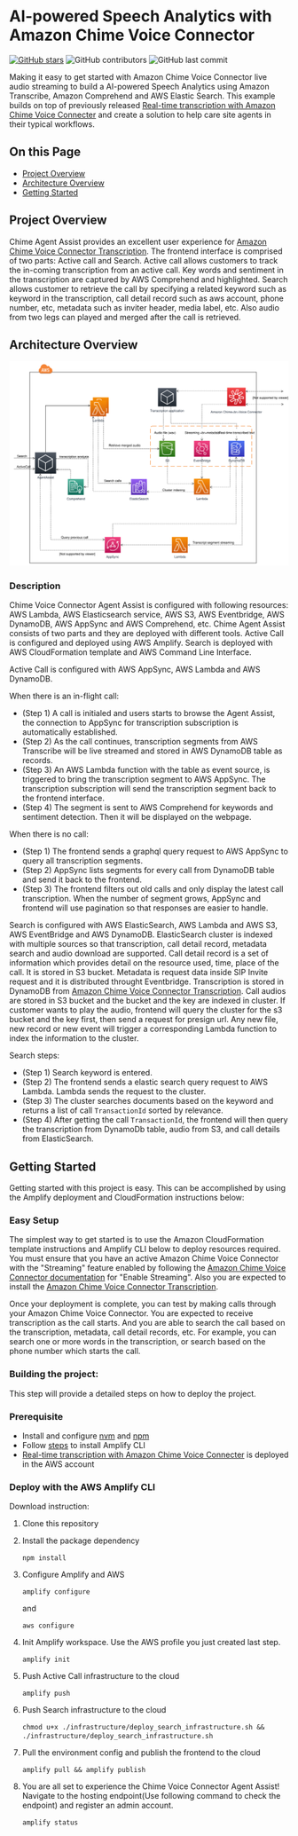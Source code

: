 # AI-powered Speech Analytics with Amazon Chime Voice Connector

[![GitHub stars](https://img.shields.io/github/stars/aws-samples/chime-voiceconnector-agent-assist?style=flat-square)](https://github.com/aws-samples/chime-voiceconnector-agent-assist/stargazers)
![GitHub contributors](https://img.shields.io/github/contributors/aws-samples/chime-voiceconnector-agent-assist?style=flat-square)
![GitHub last commit](https://img.shields.io/github/last-commit/aws-samples/chime-voiceconnector-agent-assist?style=flat-square)


Making it easy to get started with Amazon Chime Voice Connector live audio streaming to build a AI-powered Speech Analytics using Amazon Transcribe, Amazon Comprehend and AWS Elastic Search. This example builds on top of previously released [Real-time transcription with Amazon Chime Voice Connecter](https://github.com/aws-samples/amazon-chime-voiceconnector-transcription) and create a solution to help care site agents in their typical workflows.

## On this Page
- [Project Overview](#project-overview)
- [Architecture Overview](#architecture-overview)
- [Getting Started](#getting-started)

## Project Overview
Chime Agent Assist provides an excellent user experience for [Amazon Chime Voice Connector Transcription](https://github.com/aws-samples/amazon-chime-voiceconnector-transcription). The frontend interface is comprised of two parts: Active call and Search. Active call allows customers to track the in-coming transcription from an active call. Key words and sentiment in the transcription are captured by AWS Comprehend and highlighted. Search allows customer to retrieve the call by specifying a related keyword such as keyword in the transcription, call detail record such as aws account, phone number, etc, metadata such as inviter header, media label, etc. Also audio from two legs can played and merged after the call is retrieved.

## Architecture Overview
![](images/agent-assist.svg)

### Description
Chime Voice Connector Agent Assist is configured with following resources: AWS Lambda, AWS Elasticsearch service, AWS S3, AWS Eventbridge, AWS DynamoDB, AWS AppSync and AWS Comprehend, etc. Chime Agent Assist consists of two parts and they are deployed with different tools. Active Call is configured and deployed using AWS Amplify. Search is deployed with AWS CloudFormation template and AWS Command Line Interface.

Active Call is configured with AWS AppSync, AWS Lambda and AWS DynamoDB.

When there is an in-flight call:
- (Step 1) A call is initialed and users starts to browse the Agent Assist, the connection to AppSync for transcription subscription is automatically established. 
- (Step 2) As the call continues, transcription segments from AWS Transcribe will be live streamed and stored in AWS DynamoDB table as records. 
- (Step 3) An AWS Lambda function with the table as event source, is triggered to bring the transcription segment to AWS AppSync. The transcription subscription will send the transcription segment back to the frontend interface. 
- (Step 4) The segment is sent to AWS Comprehend for keywords and sentiment detection. Then it will be displayed on the webpage.

When there is no call:
- (Step 1) The frontend sends a graphql query request to AWS AppSync to query all transcription segments. 
- (Step 2) AppSync lists segments for every call from DynamoDB table and send it back to the frontend. 
- (Step 3) The frontend filters out old calls and only display the latest call transcription. When the number of segment grows, AppSync and frontend will use pagination so that responses are easier to handle.

Search is configured with AWS ElasticSearch, AWS Lambda and AWS S3, AWS EventBridge and AWS DynamoDB. ElasticSearch cluster is indexed with multiple sources so that transcription, call detail record, metadata search and audio download are supported. Call detail record is a set of information which provides detail on the resource used, time, place of the call. It is stored in S3 bucket. Metadata is request data inside SIP Invite request and it is distributed throught Eventbridge. Transcription is stored in DynamoDB from [Amazon Chime Voice Connector Transcription](https://github.com/aws-samples/amazon-chime-voiceconnector-transcription). Call audios are stored in S3 bucket and the bucket and the key are indexed in cluster. If customer wants to play the audio, frontend will query the cluster for the s3 bucket and the key first, then send a request for presign url. Any new file, new record or new event will trigger a corresponding Lambda function to index the information to the cluster.

Search steps:
- (Step 1) Search keyword is entered.
- (Step 2) The frontend sends a elastic search query request to AWS Lambda. Lambda sends the request to the cluster.
- (Step 3) The cluster searches documents based on the keyword and returns a list of call `TransactionId` sorted by relevance.
- (Step 4) After getting the call `TransactionId`, the frontend will then query the transcription from DynamoDb table, audio from S3, and call details from ElasticSearch.

## Getting Started
Getting started with this project is easy. This can be accomplished by using the Amplify deployment and CloudFormation instructions below:

### Easy Setup

The simplest way to get started is to use the Amazon CloudFormation template instructions and Amplify CLI below to deploy resources required. You must ensure that you have an active Amazon Chime Voice Connector with the "Streaming" feature enabled by following the [Amazon Chime Voice Connector documentation](https://docs.aws.amazon.com/chime/latest/ag/start-kinesis-vc.html) for "Enable Streaming". Also you are expected to install the [Amazon Chime Voice Connector Transcription](https://github.com/aws-samples/amazon-chime-voiceconnector-transcription).

Once your deployment is complete, you can test by making calls through your Amazon Chime Voice Connector. You are expected to receive transcription as the call starts. And you are able to search the call based on the transcription, metadata, call detail records, etc. For example, you can search one or more words in the transcription, or search based on the phone number which starts the call.

### Building the project:

This step will provide a detailed steps on how to deploy the project.

### Prerequisite
- Install and configure [nvm](https://github.com/nvm-sh/nvm) and [npm](https://www.npmjs.com/get-npm)
- Follow [steps](https://aws-amplify.github.io/docs/) to install Amplify CLI
- [Real-time transcription with Amazon Chime Voice Connecter](https://github.com/aws-samples/amazon-chime-voiceconnector-transcription) is deployed in the AWS account

### Deploy with the AWS Amplify CLI

Download instruction:

1. Clone this repository
2. Install the package dependency

    ```
    npm install
    ```
3. Configure Amplify and AWS

    ```
    amplify configure
    ```
    and
    ```
    aws configure
    ```
4. Init Amplify workspace. Use the AWS profile you just created last step.
    ```
    amplify init
    ```
5. Push Active Call infrastructure to the cloud
    ```
    amplify push
    ```
6. Push Search infrastructure to the cloud
    ```
    chmod u+x ./infrastructure/deploy_search_infrastructure.sh && ./infrastructure/deploy_search_infrastructure.sh
    ```
7. Pull the environment config and publish the frontend to the cloud
    ```
    amplify pull && amplify publish
    ```
8. You are all set to experience the Chime Voice Connector Agent Assist! Navigate to the hosting endpoint(Use following command to check the endpoint) and register an admin account.
    ```
    amplify status
    ```